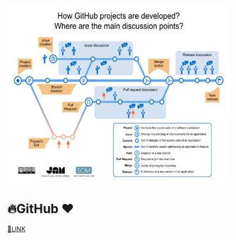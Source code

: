 <p align="right">
<img src="../../images/Github-EN.jpg"  height="400" />
</p>

# 🔥GitHub ❤️ 

[🔗LINK](readme.md)
